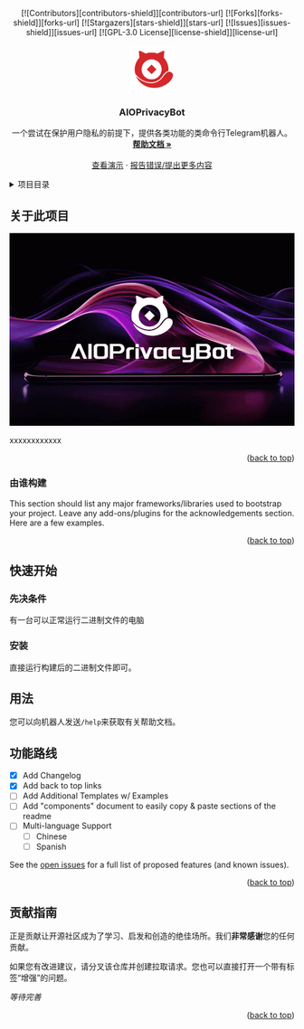 <a id="readme-top"></a>

<div align="center">
[![Contributors][contributors-shield]][contributors-url]
[![Forks][forks-shield]][forks-url]
[![Stargazers][stars-shield]][stars-url]
[![Issues][issues-shield]][issues-url]
[![GPL-3.0 License][license-shield]][license-url]
</div>

<br />

<div align="center">
  <a href="https://github.com/iuu6/AIOPrivacyBot">
    <img src="images/logo.png" alt="Logo" width="80" height="80">
  </a>
  <h3 align="center">AIOPrivacyBot</h3>

  <p align="center">
    一个尝试在保护用户隐私的前提下，提供各类功能的类命令行Telegram机器人。
    <br />
    <a href="https://github.com/iuu6/AIOPrivacyBot"><strong>帮助文档 »</strong></a>
    <br />
    <br />
    <a href="https://t.me/AIOPrivacyBot">查看演示</a>
    ·
    <a href="https://github.com/iuu6/AIOPrivacyBot/issues">报告错误/提出更多内容</a>
  </p>

</div>




<details>
  <summary>项目目录</summary>
  <ol>
    <li>
      <a href="#关于此项目">关于此项目</a>
      <ul>
        <li><a href="#由谁构建">由谁构建</a></li>
      </ul>
    </li>
    <li>
      <a href="#快速开始">快速开始</a>
      <ul>
        <li><a href="#先决条件">先决条件</a></li>
        <li><a href="#安装">安装</a></li>
      </ul>
    </li>
    <li><a href="#用法">用法</a></li>
    <li><a href="#功能路线">功能路线</a></li>
    <li><a href="#贡献指南">贡献指南</a></li>
  </ol>
</details>



<!-- ABOUT THE PROJECT -->
## 关于此项目

[![Product Name Screen Shot][product-screenshot]](https://example.com)

xxxxxxxxxxxx

<p align="right">(<a href="#readme-top">back to top</a>)</p>



### 由谁构建

This section should list any major frameworks/libraries used to bootstrap your project. Leave any add-ons/plugins for the acknowledgements section. Here are a few examples.



<p align="right">(<a href="#readme-top">back to top</a>)</p>



<!-- GETTING STARTED -->
## 快速开始

### 先决条件

有一台可以正常运行二进制文件的电脑

### 安装

直接运行构建后的二进制文件即可。



<!-- USAGE EXAMPLES -->
## 用法

您可以向机器人发送`/help`来获取有关帮助文档。



<!-- ROADMAP -->
## 功能路线

- [x] Add Changelog
- [x] Add back to top links
- [ ] Add Additional Templates w/ Examples
- [ ] Add "components" document to easily copy & paste sections of the readme
- [ ] Multi-language Support
    - [ ] Chinese
    - [ ] Spanish

See the [open issues](https://github.com/iuu6/AIOPrivacyBot/issues) for a full list of proposed features (and known issues).

<p align="right">(<a href="#readme-top">back to top</a>)</p>



<!-- CONTRIBUTING -->

## 贡献指南

正是贡献让开源社区成为了学习、启发和创造的绝佳场所。我们**非常感谢**您的任何贡献。

如果您有改进建议，请分叉该仓库并创建拉取请求。您也可以直接打开一个带有标签“增强”的问题。

*等待完善*

<p align="right">(<a href="#readme-top">back to top</a>)</p>


[contributors-shield]: https://img.shields.io/github/contributors/iuu6/AIOPrivacyBot.svg?style=for-the-badge
[contributors-url]: https://github.com/iuu6/AIOPrivacyBot/graphs/contributors
[forks-shield]: https://img.shields.io/github/forks/iuu6/AIOPrivacyBot.svg?style=for-the-badge
[forks-url]: https://github.com/iuu6/AIOPrivacyBot/network/members
[stars-shield]: https://img.shields.io/github/stars/iuu6/AIOPrivacyBot.svg?style=for-the-badge
[stars-url]: https://github.com/iuu6/AIOPrivacyBot/stargazers
[issues-shield]: https://img.shields.io/github/issues/iuu6/AIOPrivacyBot.svg?style=for-the-badge
[issues-url]: https://github.com/iuu6/AIOPrivacyBot/issues
[license-shield]: https://img.shields.io/github/license/iuu6/AIOPrivacyBot.svg?style=for-the-badge
[license-url]: https://github.com/iuu6/AIOPrivacyBot/blob/master/LICENSE.txt
[linkedin-shield]: https://img.shields.io/badge/-LinkedIn-black.svg?style=for-the-badge&logo=linkedin&colorB=555
[linkedin-url]: https://linkedin.com/in/othneildrew
[product-screenshot]: images/screenshot.png
